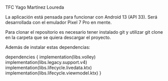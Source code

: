 TFC Yago Martínez Loureda

La aplicación está pensada para funcionar con Android 13 (API 33). 
Será desarrollada con el emulador Pixel 7 Pro en mente.

Para clonar el repositorio es necesario tener instalado git y utilizar git clone en la carpeta que se quiera descargar el proyecto.

Además de instalar estas dependencias:

dependencies {
    implementation(libs.volley)
    implementation(libs.legacy.support.v4)
    implementation(libs.lifecycle.livedata.ktx)
    implementation(libs.lifecycle.viewmodel.ktx)
}
